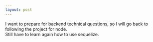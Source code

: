 ```yaml
---
layout: post
---
```

  

I want to prepare for backend technical questions, so I will go back to following the project for node.  
Still have to learn again how to use sequelize.